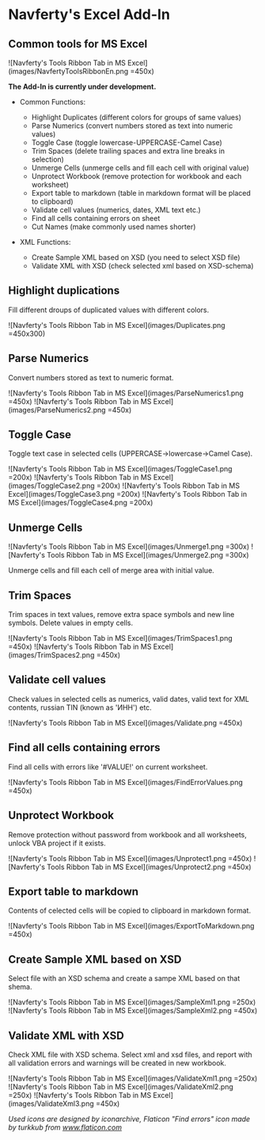 # Navferty's Excel Add-In
## Common tools for MS Excel ##

![Navferty's Tools Ribbon Tab in MS Excel](images/NavfertyToolsRibbonEn.png =450x)

**The Add-In is currently under development.**

* Common Functions:
    * Highlight Duplicates (different colors for groups of same values)
    * Parse Numerics (convert numbers stored as text into numeric values)
    * Toggle Case (toggle lowercase-UPPERCASE-Camel Case)
    * Trim Spaces (delete trailing spaces and extra line breaks in selection)
    * Unmerge Cells (unmerge cells and fill each cell with original value)
    * Unprotect Workbook (remove protection for workbook and each worksheet)
    * Export table to markdown (table in markdown format will be placed to clipboard)
    * Validate cell values (numerics, dates, XML text etc.)
    * Find all cells containing errors on sheet
    * Cut Names (make commonly used names shorter)

* XML Functions:
    * Create Sample XML based on XSD (you need to select XSD file)
    * Validate XML with XSD (check selected xml based on XSD-schema)


## Highlight duplications ##
Fill different droups of duplicated values with different colors.

![Navferty's Tools Ribbon Tab in MS Excel](images/Duplicates.png =450x300)


## Parse Numerics ##
Convert numbers stored as text to numeric format.

![Navferty's Tools Ribbon Tab in MS Excel](images/ParseNumerics1.png =450x)
![Navferty's Tools Ribbon Tab in MS Excel](images/ParseNumerics2.png =450x)


## Toggle Case ##
Toggle text case in selected cells (UPPERCASE->lowercase->Camel Case).

![Navferty's Tools Ribbon Tab in MS Excel](images/ToggleCase1.png =200x)
![Navferty's Tools Ribbon Tab in MS Excel](images/ToggleCase2.png =200x)
![Navferty's Tools Ribbon Tab in MS Excel](images/ToggleCase3.png =200x)
![Navferty's Tools Ribbon Tab in MS Excel](images/ToggleCase4.png =200x)


## Unmerge Cells ##
![Navferty's Tools Ribbon Tab in MS Excel](images/Unmerge1.png =300x)
![Navferty's Tools Ribbon Tab in MS Excel](images/Unmerge2.png =300x)

Unmerge cells and fill each cell of merge area with initial value.


## Trim Spaces ##
Trim spaces in text values, remove extra space symbols and new line symbols. Delete values in empty cells.

![Navferty's Tools Ribbon Tab in MS Excel](images/TrimSpaces1.png =450x)
![Navferty's Tools Ribbon Tab in MS Excel](images/TrimSpaces2.png =450x)


## Validate cell values ##
Check values in selected cells as numerics, valid dates, valid text for XML contents, russian TIN (known as 'ИНН') etc.

![Navferty's Tools Ribbon Tab in MS Excel](images/Validate.png =450x)


## Find all cells containing errors ##
Find all cells with errors like '#VALUE!' on current worksheet.

![Navferty's Tools Ribbon Tab in MS Excel](images/FindErrorValues.png =450x)


## Unprotect Workbook ##
Remove protection without password from workbook and all worksheets, unlock VBA project if it exists.

![Navferty's Tools Ribbon Tab in MS Excel](images/Unprotect1.png =450x)
![Navferty's Tools Ribbon Tab in MS Excel](images/Unprotect2.png =450x)


## Export table to markdown ##
Contents of celected cells will be copied to clipboard in markdown format.

![Navferty's Tools Ribbon Tab in MS Excel](images/ExportToMarkdown.png =450x)


## Create Sample XML based on XSD ##
Select file with an XSD schema and create a sampe XML based on that shema.

![Navferty's Tools Ribbon Tab in MS Excel](images/SampleXml1.png =250x)
![Navferty's Tools Ribbon Tab in MS Excel](images/SampleXml2.png =450x)



## Validate XML with XSD ##
Check XML file with XSD schema. Select xml and xsd files, and report with all validation errors and warnings will be created in new workbook.

![Navferty's Tools Ribbon Tab in MS Excel](images/ValidateXml1.png =250x)
![Navferty's Tools Ribbon Tab in MS Excel](images/ValidateXml2.png =250x)
![Navferty's Tools Ribbon Tab in MS Excel](images/ValidateXml3.png =450x)

*Used icons are designed by iconarchive, Flaticon*
*"Find errors" icon made by turkkub from www.flaticon.com*
